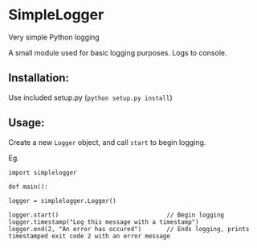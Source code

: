 SimpleLogger
============

Very simple Python logging

A small module used for basic logging purposes. Logs to console.

Installation:
-------------
Use included setup.py (`python setup.py install`)

Usage:
------
Create a new `Logger` object, and call `start` to begin logging.

Eg.
    
    import simplelogger

    def main():

    logger = simplelogger.Logger()

    logger.start()					            // Begin logging
    logger.timestamp("Log this message with a timestamp")
    logger.end(2, "An error has occured")		// Ends logging, prints timestamped exit code 2 with an error message
